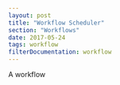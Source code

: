 ```yaml
---
layout: post
title: "Workflow Scheduler"
section: "Workflows"
date: 2017-05-24
tags: workflow
filterDocumentation: workflow
---
```

A workflow